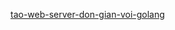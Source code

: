 [tao-web-server-don-gian-voi-golang](https://techmaster.vn/posts/36711/tao-web-server-don-gian-voi-golang)
